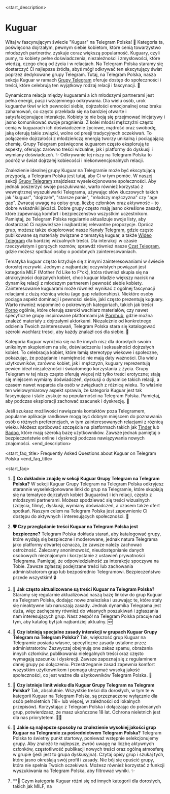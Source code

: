 <start_description>
# Kuguar

Witaj w fascynującym świecie "Kuguar" na Telegram Polska! 🔞 Kategoria ta, poświęcona dojrzałym, pewnym siebie kobietom, które cenią towarzystwo młodszych partnerów, zyskuje coraz większą popularność. Kuguary, czyli pumy, to kobiety pełne doświadczenia, niezależności i zmysłowości, które wiedzą, czego chcą od życia i w relacjach. Na Telegram Polska staramy się dostarczyć Ci najlepsze źródła, abyś mógł odkrywać ten ekscytujący świat poprzez dedykowane grupy Telegram. Tutaj, na Telegram Polska, nasza sekcja Kuguar w ramach [Grupy Telegram](/grupy) oferuje dostęp do społeczności i treści, które celebrują ten wyjątkowy rodzaj relacji i fascynacji. 🚀

Dynamiczna relacja między kuguarami a ich młodszymi partnerami jest pełna energii, pasji i wzajemnego odkrywania. Dla wielu osób, urok kuguarów tkwi w ich pewności siebie, dojrzałości emocjonalnej oraz braku zahamowań, co często przekłada się na bardziej otwarte i satysfakcjonujące interakcje. Kobiety te nie boją się przejmować inicjatywy i jasno komunikować swoje pragnienia. Z kolei młodsi mężczyźni często cenią w kuguarach ich doświadczenie życiowe, mądrość oraz swobodę, jaką oferują takie związki, wolne od presji tradycyjnych oczekiwań. To połączenie dojrzałości z młodzieńczą energią tworzy unikalną i pociągającą chemię. Grupy Telegram poświęcone kuguarom często eksplorują te aspekty, oferując zarówno treści wizualne, jak i platformy do dyskusji i wymiany doświadczeń. ✨ Odkrywanie tej niszy na Telegram Polska to podróż w świat dojrzałej kobiecości i niekonwencjonalnych relacji.

Znalezienie idealnej grupy Kuguar na Telegramie może być ekscytującą przygodą, a Telegram Polska jest tutaj, aby Ci w tym pomóc. W naszej sekcji [Grupy Telegram](/grupy/kuguary) znajdziesz wyselekcjonowane społeczności. Aby jednak poszerzyć swoje poszukiwania, warto również korzystać z wewnętrznej wyszukiwarki Telegrama, używając słów kluczowych takich jak "kuguar", "dojrzałe", "starsze panie", "młodszy mężczyzna" czy "age gap". Zwracaj uwagę na opisy grup, liczbę członków oraz aktywność – to dobre wskaźniki jakości. Dobre grupy często mają jasno określone zasady, które zapewniają komfort i bezpieczeństwo wszystkim uczestnikom. Pamiętaj, że Telegram Polska regularnie aktualizuje swoje listy, aby dostarczać Ci najświeższe i najbardziej relevantne propozycje. Oprócz grup, możesz także eksplorować nasze [Kanały Telegram](/kanaly), gdzie często publikowane są materiały związane z tematyką kuguar, a także [Wideo Telegram](/wideo) dla bardziej wizualnych treści. Dla interakcji w czasie rzeczywistym i gorących rozmów, sprawdź również nasze [Czat Telegram](/czat), gdzie możesz spotkać osoby o podobnych zainteresowaniach.

Tematyka kuguar często krzyżuje się z innymi zainteresowaniami w świecie dorosłej rozrywki. Jednym z najbardziej oczywistych powiązań jest kategoria MILF (Mother I'd Like to F*ck), która również skupia się na atrakcyjności dojrzałych kobiet, choć kuguar kładzie większy nacisk na dynamikę relacji z młodszym partnerem i pewność siebie kobiety. Zainteresowanie kuguarami może również wynikać z ogólnej fascynacji relacjami z dużą różnicą wieku (age gap relationships). Niektóre osoby pociąga aspekt dominacji i pewności siebie, jaki często prezentują kuguary. Warto również wspomnieć o pokrewnych kategoriach, takich jak treści [Porno](/grupy/porno) ogólnie, które oferują szeroki wachlarz materiałów, czy nawet specyficzne grupy inspirowane platformami jak [Pornhub](/grupy/pornhub), gdzie można znaleźć materiały z dojrzałymi aktorkami. Niezależnie od konkretnego odcienia Twoich zainteresowań, Telegram Polska stara się katalogować szeroki wachlarz treści, aby każdy znalazł coś dla siebie. 🍑

Kategoria Kuguar wyróżnia się na tle innych nisz dla dorosłych swoim unikalnym skupieniem na sile, doświadczeniu i seksualności dojrzałych kobiet. To celebracja kobiet, które łamią stereotypy wiekowe i społeczne, pokazując, że pożądanie i namiętność nie mają daty ważności. Dla wielu użytkowników, zarówno kobiet, jak i mężczyzn, kuguary reprezentują pewien ideał niezależności i świadomego korzystania z życia. Grupy Telegram w tej niszy często oferują więcej niż tylko treści erotyczne; stają się miejscem wymiany doświadczeń, dyskusji o dynamice takich relacji, a czasem nawet wsparcia dla osób w związkach z różnicą wieku. To właśnie ten wielowymiarowy aspekt sprawia, że kategoria Kuguar jest tak fascynująca i stale zyskuje na popularności na Telegram Polska. Pamiętaj, aby podczas eksploracji zachować szacunek i dyskrecję. 💖

Jeśli szukasz możliwości nawiązania kontaktów poza Telegramem, popularne aplikacje randkowe mogą być dobrym miejscem do poznawania osób o różnych preferencjach, w tym zainteresowanych relacjami z różnicą wieku. Możesz spróbować szczęścia na platformach takich jak [Tinder](https://tinder.com) lub [Badoo](https://badoo.com), które mają szeroką bazę użytkowników. Zawsze jednak pamiętaj o bezpieczeństwie online i dyskrecji podczas nawiązywania nowych znajomości.
<end_description>

<start_faq_title>
Frequently Asked Questions about Kuguar on Telegram Polska
<end_faq_title>

<start_faq>
1. **🤔 Co dokładnie znajdę w sekcji Kuguar Grupy Telegram na Telegram Polska?**
W sekcji Kuguar Grupy Telegram na Telegram Polska odkryjesz starannie wyselekcjonowane linki do grup na Telegramie, które skupiają się na tematyce dojrzałych kobiet (kuguarów) i ich relacji, często z młodszymi partnerami. Możesz spodziewać się treści wizualnych (zdjęcia, filmy), dyskusji, wymiany doświadczeń, a czasem także ofert spotkań. Naszym celem na Telegram Polska jest zapewnienie Ci dostępu do aktywnych i interesujących społeczności. 🌟

2. **🛡️ Czy przeglądanie treści Kuguar na Telegram Polska jest bezpieczne?**
Telegram Polska dokłada starań, aby katalogować grupy, które wydają się bezpieczne i moderowane, jednak natura Telegrama jako platformy otwartej oznacza, że zawsze należy zachować ostrożność. Zalecamy anonimowość, nieudostępnianie danych osobowych nieznajomym i korzystanie z ustawień prywatności Telegrama. Pamiętaj, że odpowiedzialność za interakcje spoczywa na Tobie. Zawsze zgłaszaj podejrzane treści lub zachowania administratorom grup lub bezpośrednio Telegramowi. Bezpieczeństwo przede wszystkim! 🔒

3. **🔄 Jak często aktualizowane są treści Kuguar na Telegram Polska?**
Staramy się regularnie aktualizować naszą bazę linków do grup Kuguar na Telegram Polska, dodając nowe znaleziska i usuwając te, które stały się nieaktywne lub naruszają zasady. Jednak dynamika Telegrama jest duża, więc zachęcamy również do własnych poszukiwań i zgłaszania nam interesujących grup. Nasz zespół na Telegram Polska pracuje nad tym, aby katalog był jak najbardziej aktualny. 🆕

4. **📜 Czy istnieją specjalne zasady interakcji w grupach Kuguar Grupy Telegram na Telegram Polska?**
Tak, większość grup Kuguar na Telegramie posiada własne, specyficzne zasady ustalone przez administratorów. Zazwyczaj obejmują one zakaz spamu, obrażania innych członków, publikowania nielegalnych treści oraz często wymagają szacunku i dyskrecji. Zawsze zapoznaj się z regulaminem danej grupy po dołączeniu. Przestrzeganie zasad zapewnia komfort wszystkim użytkownikom i pomaga utrzymać wysoką jakość społeczności, co jest ważne dla użytkowników Telegram Polska. 🧐

5. **🔞 Czy istnieje limit wieku dla Kuguar Grupy Telegram na Telegram Polska?**
Tak, absolutnie. Wszystkie treści dla dorosłych, w tym te w kategorii Kuguar na Telegram Polska, są przeznaczone wyłącznie dla osób pełnoletnich (18+ lub więcej, w zależności od lokalnych przepisów). Korzystając z Telegram Polska i dołączając do polecanych grup, potwierdzasz, że masz ukończone 18 lat. Ochrona nieletnich jest dla nas priorytetem. 🚫👶

6. **🌟 Jakie są najlepsze sposoby na znalezienie wysokiej jakości grup Kuguar na Telegramie za pośrednictwem Telegram Polska?**
Telegram Polska to świetny punkt startowy, ponieważ wstępnie selekcjonujemy grupy. Aby znaleźć te najlepsze, zwróć uwagę na liczbę aktywnych członków, częstotliwość publikacji nowych treści oraz ogólną atmosferę w grupie (jeśli jest to grupa dyskusyjna). Czytaj opisy grup i szukaj tych, które jasno określają swój profil i zasady. Nie bój się opuścić grupy, która nie spełnia Twoich oczekiwań. Możesz również korzystać z funkcji wyszukiwania na Telegram Polska, aby filtrować wyniki. ✨

7. **💖 Czym kategoria Kuguar różni się od innych kategorii dla dorosłych, takich jak MILF, na